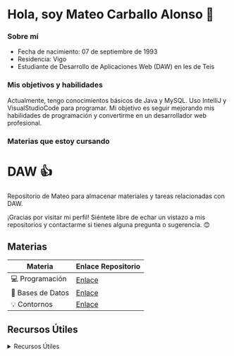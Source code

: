 # Hola, soy Mateo Carballo Alonso 👋

### Sobre mí
- Fecha de nacimiento: 07 de septiembre de 1993
- Residencia: Vigo
- Estudiante de Desarrollo de Aplicaciones Web (DAW) en Ies de Teis

### Mis objetivos y habilidades
Actualmente, tengo conocimientos básicos de Java y MySQL. Uso IntelliJ y VisualStudioCode para programar. 
Mi objetivo es seguir mejorando mis habilidades de programación y convertirme en un desarrollador web profesional.

### Materias que estoy cursando
# DAW :+1:

Repositorio de Mateo para almacenar materiales y tareas relacionadas con DAW.

¡Gracias por visitar mi perfil! Siéntete libre de echar un vistazo a mis repositorios y contactarme si tienes alguna pregunta o sugerencia. 😊

## Materias

| Materia      | Enlace Repositorio |
|--------------|--------------------|
| :computer: Programación | [Enlace](https://github.com/MateoCarballo/Programacion)|
| :floppy_disk: Bases de Datos| [Enlace](https://github.com/MateoCarballo/BasesdeDatos)|
| :bulb: Contornos    | [Enlace](https://github.com/MateoCarballo/Contornos)|

## Recursos Útiles

<details>
<summary>Recursos Útiles</summary>

| Nombre           | Enlace |
|------------------|--------|
| Patrones         | [Enlace](https://refactoring.guru/)|
| ChatGPT          | [Enlace](https://chat.openai.com/chat) |
| Jasper AI        | [Enlace](www.jasper.ai)|
| Synthesia        | [Enlace](https://www.synthesia.io)|
| Dall-E-2         | [Enlace](https://labs.openai.com)|
| Sintaxis Markdown| [Enlace](https://daringfireball.net/projects/markdown/syntax)|
| Lenguajes Dev    | [Enlace](https://devdocs.io/css/)|
| Sintaxis .md     | [Enlace](https://docs.github.com/es/get-started/writing-on-github/getting-started-with-writing-and-formatting-on-github/basic-writing-and-formatting-syntax)|
| Markdown (.md)   | [Enlace](https://daringfireball.net/projects/markdown/syntax)|



